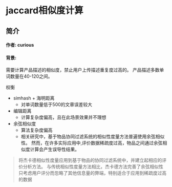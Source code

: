 # jaccard相似度计算
## 简介
#### 作者: curious
#### 背景:
需要计算产品描述的相似度，禁止用户上传描述重复度过高的。
产品描述多数单词数量在40-120之间。

权衡
- simhash + 海明距离
    - 对单词数量低于500的文章误差较大
- 编辑距离
    - 计算复杂度偏高，且在此场景效果并不理想
- 余弦相似度
    - 算法复杂度偏高
    - 相关研究中，基于物品协同过滤系统的相似性度量方法普遍使用余弦相似性。 然而，在许多实际应用中,评价数据稀疏度过高，物品之间通过余弦相似度计算会产生误导性结果。

> 将杰卡德相似性度量应用到基于物品的协同过滤系统中，并建立起相应的评价分析方法。 与传统相似性度量方法相比，杰卡德方法完善了余弦相似性只考虑用户评分而忽略了其他信息量的弊端，特别适合于应用到稀疏度过高的数据

